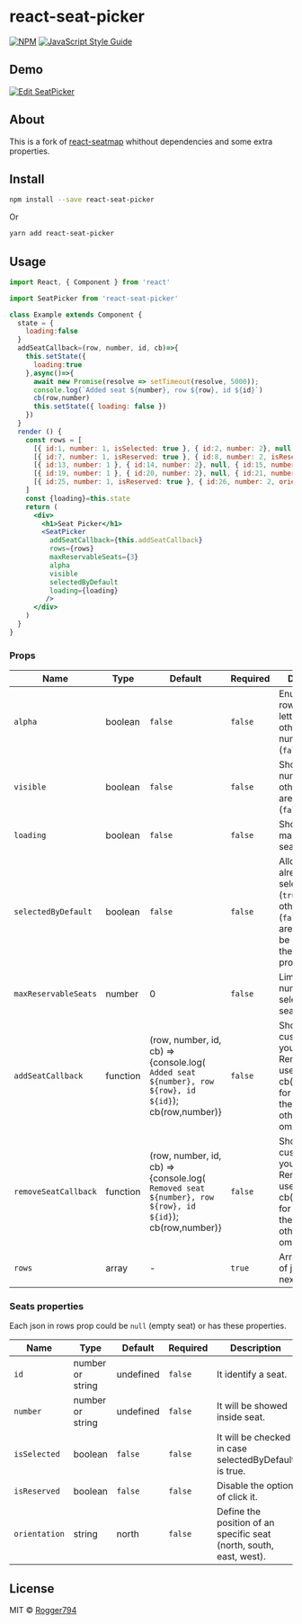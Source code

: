 # react-seat-picker

> 

[![NPM](https://img.shields.io/npm/v/react-seat-picker.svg)](https://www.npmjs.com/package/react-seat-picker) [![JavaScript Style Guide](https://img.shields.io/badge/code_style-standard-brightgreen.svg)](https://standardjs.com)

## Demo

<!-- This is the [Demo Page](https://rogger794.github.io/react-seat-picker/). -->

[![Edit SeatPicker](https://codesandbox.io/static/img/play-codesandbox.svg)](https://codesandbox.io/s/nwk09p7o34?fontsize=14)

## About

This is a fork of [react-seatmap](https://www.npmjs.com/package/react-seatmap) whithout dependencies and some extra properties.

## Install

```bash
npm install --save react-seat-picker
```

Or

```bash
yarn add react-seat-picker
```

## Usage

```jsx
import React, { Component } from 'react'

import SeatPicker from 'react-seat-picker'

class Example extends Component {
  state = {
    loading:false
  }
  addSeatCallback=(row, number, id, cb)=>{
    this.setState({
      loading:true
    },async()=>{
      await new Promise(resolve => setTimeout(resolve, 5000));
      console.log(`Added seat ${number}, row ${row}, id ${id}`)
      cb(row,number)
      this.setState({ loading: false })
    })
  }
  render () {
    const rows = [
      [{ id:1, number: 1, isSelected: true }, { id:2, number: 2}, null, { id:3, number: '3', isReserved: true, orientation: 'east'}, { id:4, number: '4', orientation: 'west'}, null, { id:5, number: 5}, { id:6, number: 6}],
      [{ id:7, number: 1, isReserved: true }, { id:8, number: 2, isReserved: true}, null, { id:9, number: '3', isReserved: true, orientation: 'east'}, { id:10, number: '4', orientation: 'west'}, null, { id:11, number: 5}, { id:12, number: 6}],
      [{ id:13, number: 1 }, { id:14, number: 2}, null, { id:15, number: 3, isReserved: true, orientation: 'east'}, { id:16, number: '4', orientation: 'west'}, null, { id:17, number: 5}, { id:18, number: 6}],
      [{ id:19, number: 1 }, { id:20, number: 2}, null, { id:21, number: 3, orientation: 'east'}, { id:22, number: '4', orientation: 'west'}, null, { id:23, number: 5}, { id:24, number: 6}],
      [{ id:25, number: 1, isReserved: true }, { id:26, number: 2, orientation: 'east'}, null, { id:27, number: '3', isReserved: true}, { id:28, number: '4', orientation: 'west'}, null, { id:29, number: 5}, { id:30, number: 6, isReserved: true}]
    ]
    const {loading}=this.state
    return (
      <div>
        <h1>Seat Picker</h1>
        <SeatPicker
          addSeatCallback={this.addSeatCallback}
          rows={rows}
          maxReservableSeats={3}
          alpha
          visible
          selectedByDefault
          loading={loading}
         />
      </div>
    )
  }
}
```

### Props

Name | Type | Default | Required|Description
---- | ----- | ------- | ------ | -----------
`alpha` | boolean | `false` | `false` | Enumerate your rows using letters (`true`), otherwise using numbers (`false`).
`visible` | boolean | `false` | `false` | Shows the row numbers (`true`), otherwise they are hidden (`false`).
`loading` | boolean | `false` | `false` | Shows a white mask on the seatpicker.
`selectedByDefault` | boolean | `false` | `false` | Allow to have already selected seats (`true`), otherwise (`false`) they aren´t going to be checked by their isSelected property.
`maxReservableSeats` | number | 0 | `false` | Limits the number of selectable seats.
`addSeatCallback` | function | (row, number, id, cb) => {console.log( `Added seat ${number}, row ${row}, id ${id}`); cb(row,number)} | `false` | Should be customized as you need. Remember to use cb(row,number) for accepting the selection, otherwise ommit it.
`removeSeatCallback` | function | (row, number, id, cb) => {console.log( `Removed seat ${number}, row ${row}, id ${id}`); cb(row,number)} | `false` | Should be customized as you need. Remember to use cb(row,number) for accepting the deselection, otherwise ommit it.
`rows` | array | - | `true` | Array of arrays of json. (See next section).

### Seats properties

Each json in rows prop could be `null` (empty seat) or has these properties.

Name | Type | Default | Required|Description
---- | ----- | ------- | ------ | -----------
`id` | number or string | undefined | `false` | It identify a seat.
`number` | number or string | undefined | `false` | It will be showed inside seat.
`isSelected` | boolean | `false` | `false` | It will be checked in case selectedByDefault is true.
`isReserved` | boolean | `false` | `false` | Disable the option of click it.
`orientation` | string | north | `false` | Define the position of an specific seat (north, south, east, west).

## License

MIT © [Rogger794](https://github.com/Rogger794)
